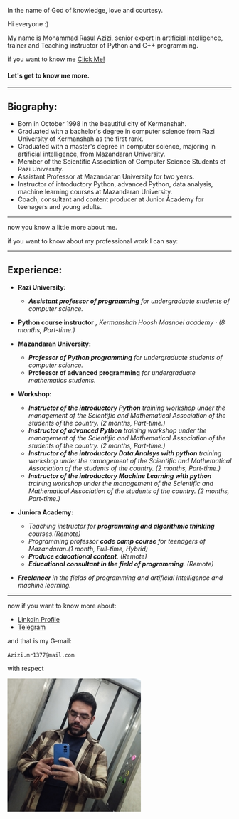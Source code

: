In the name of God of knowledge, love and courtesy.

Hi everyone :)

My name is Mohammad Rasul Azizi, senior expert in artificial intelligence, trainer and Teaching instructor of Python and C++ programming.

if you want to know me <a href='#bio-id'>Click Me!</a>

<h4 id='bio-id'> Let's get to know me more.</h4>

--- 
## Biography:
- Born in October 1998 in the beautiful city of Kermanshah.
- Graduated with a bachelor's degree in computer science from Razi University of Kermanshah as the first rank.
- Graduated with a master's degree in computer science, majoring in artificial intelligence, from Mazandaran University.
- Member of the Scientific Association of Computer Science Students of Razi University.
- Assistant Professor at Mazandaran University for two years.
- Instructor of introductory Python, advanced Python, data analysis, machine learning courses at Mazandaran University.
- Coach, consultant and content producer at Junior Academy for teenagers and young adults.
---
now you know a little more about me.

if you want to know about my professional  work I can say:

---
## Experience:
- **Razi University:**
    - ***Assistant professor of programming*** *for undergraduate students of computer science.*
- **Python course instructor** *, Kermanshah Hoosh Masnoei academy · (8 months, Part-time.)*
- **Mazandaran University:**
    - ***Professor of Python programming*** *for undergraduate students of computer science.*
    - **Professor of advanced programming** *for undergraduate mathematics students.*
- **Workshop:**
    - ***Instructor of the introductory Python*** *training workshop under the management of the Scientific and Mathematical Association of the students of the country. (2 months, Part-time.)*
    - ***Instructor of advanced Python*** *training workshop under the management of the Scientific and Mathematical Association of the students of the country. (2 months, Part-time.)*
    - ***Instructor of the introductory Data Analsys with python*** *training workshop under the management of the Scientific and Mathematical Association of the students of the country. (2 months, Part-time.)*
    - ***Instructor of the introductory Machine Learning with python*** *training workshop under the management of the Scientific and Mathematical Association of the students of the country. (2 months, Part-time.)*

- **Juniora Academy:**
    - *Teaching instructor for **programming and algorithmic thinking** courses.(Remote)*
    - *Programming professor **code camp course** for teenagers of Mazandaran.(1 month, Full-time, Hybrid)*
    - ***Produce educational content**. (Remote)*
    - ***Educational consultant in the field of programming**. (Remote)*
- ***Freelancer** in the fields of programming and artificial intelligence and machine learning.*
--- 

now if you want to know more about:

* [Linkdin Profile](https://www.linkedin.com/in/mohammad-rasoul-azizi-18a14320b)
* [Telegram](https://t.me/Mohammad_Rasoul_Azizi)

and that is my G-mail:

`Azizi.mr1377@mail.com`

with respect

<img src="IMG_20240223_002002.jpg" alt="Mohammad Rasoul Azizi" width="300"/>


